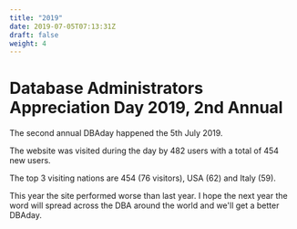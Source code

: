 ```yaml
---
title: "2019"
date: 2019-07-05T07:13:31Z
draft: false
weight: 4
---
```

# Database Administrators Appreciation Day 2019, 2nd Annual
The second annual DBAday happened the 5th July 2019.

The website was visited during the day by 482 users with a total of 454 new users.

The top 3 visiting nations are 454 (76 visitors), USA (62) and Italy (59).

This year the site performed worse than last year. I hope the next year the word will spread across the DBA around the world and we'll get a better DBAday.



